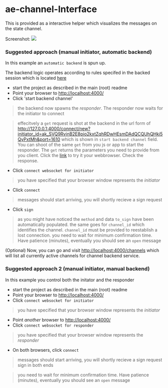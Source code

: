# ae-channel-Interface

This is provided as a interactive helper which visualizes the messages on the state channel.

Screenshot:
<kbd>
  <img src="doc-res/interactive.png">
</kbd>


### Suggested approach (manual initiator, **automatic** backend)
In this example an `automatic backend` is spun up.

The backend logic operates according to rules specifed in the backed session which is located [here](/apps/ae_backend_service/lib/backend_session.ex)

- start the project as described in the main (root) readme
- Point your browser to [http://localhost:4000/](http://localhost:4000/)
- Click 'start backend channel' 
> the backend now spawns the _responder_. The responder now waits for the initiator to connect

> effecitvely a `get` request is shot at the backend in the url form of http://127.0.0.1:4000/connect/new?initiator_id=ak_SVQ9RvinB2E8pio2kxtZqhRDwHEsmDAdQCQUhQHki5QyPxtMh&port=1610 which is shown in `start backend channel` field. You can shoot of the same `get` from you js or app to start the responder. The `get` returns the parameters you need to provide from you client. Click the [link](http://127.0.0.1:4000/connect/new?initiator_id=ak_SVQ9RvinB2E8pio2kxtZqhRDwHEsmDAdQCQUhQHki5QyPxtMh&port=1610) to try it your webbrowser. Check the response.
- Click `connect websocket for initiator`
> you have specified that your browser window represents the _initiator_
- Click `connect`
> messages should start arriving, you will shortly recieve a sign request 
- Click `sign`
> as you might have noticed the `method` and data `to_sign` have been automatically populated. 
> the same goes for `channel_id` which identifies the channel. `channel_id` must be provided to reestablish a lost connection. 
> you need to wait for minimum confirmation time. Have patience (minutes), eventually you should see an `open` message
 
(Optional) Now, you can go and visit [http://localhost:4000/channels](http://localhost:4000/channels)
which will list all currently active channels for channel backend service.

### Suggested approach 2 (manual initiator, manual backend)
In this example you control both the initator and the responder

- start the project as described in the main (root) readme
- Point your browser to [http://localhost:4000/](http://localhost:4000/)
- Click `connect websocket for initiator` 
> you have specified that your browser window represents the _initiator_
- Point _another_ browser to [http://localhost:4000/](http://localhost:4000/)
- Click `connect websocket for responder`
> you have specified that your browser window represents the _responder_
- On both browsers, click `connect`
> messages should start arriving, you will shortly recieve a sign request 
> sign in both ends

> you need to wait for minimum confirmation time. Have patience (minutes), eventually you should see an `open` message